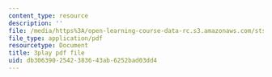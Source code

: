 ```yaml
---
content_type: resource
description: ''
file: /media/https%3A/open-learning-course-data-rc.s3.amazonaws.com/sts-050-the-history-of-mit-spring-2011/db3063902542383643ab6252bad03dd4_YfmVSPS7EFI.pdf
file_type: application/pdf
resourcetype: Document
title: 3play pdf file
uid: db306390-2542-3836-43ab-6252bad03dd4
---
```

